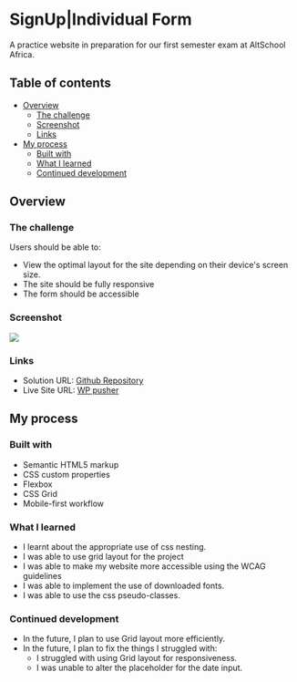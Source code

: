 # SignUp|Individual Form

A practice website in preparation for our first semester exam at AltSchool Africa.

## Table of contents

- [Overview](#overview)
  - [The challenge](#the-challenge)
  - [Screenshot](#screenshot)
  - [Links](#links)
- [My process](#my-process)
  - [Built with](#built-with)
  - [What I learned](#what-i-learned)
  - [Continued development](#continued-development)

## Overview

### The challenge

Users should be able to:

- View the optimal layout for the site depending on their device's screen size.
- The site should be fully responsive
- The form should be accessible


### Screenshot

![](images/screenshot.png)

### Links

- Solution URL: [Github Repository](https://github.com/Saheedatt/signup)
- Live Site URL: [WP pusher](https://signup-individual.netlify.app/)

## My process

### Built with

- Semantic HTML5 markup
- CSS custom properties
- Flexbox
- CSS Grid
- Mobile-first workflow


### What I learned

- I learnt about the appropriate use of css nesting.
- I was able to use grid layout for the project
- I was able to make my website more accessible using the WCAG guidelines
- I was able to implement the use of downloaded fonts.
- I was able to use the css pseudo-classes.


### Continued development
- In the future, I plan to use Grid layout more efficiently.
- In the future, I plan to fix the things I struggled with:
    - I struggled with using Grid layout for responsiveness.
    - I was unable to alter the placeholder for the date input.
